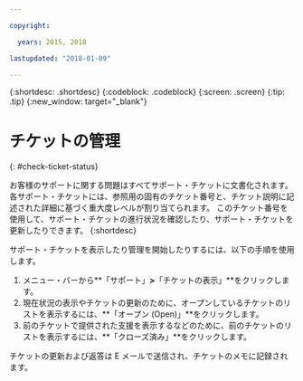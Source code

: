 ```yaml
---

copyright:

  years: 2015, 2018

lastupdated: "2018-01-09"

---
```


{:shortdesc: .shortdesc}
{:codeblock: .codeblock}
{:screen: .screen}
{:tip: .tip}
{:new_window: target="_blank"}


# チケットの管理
{: #check-ticket-status}

お客様のサポートに関する問題はすべてサポート・チケットに文書化されます。各サポート・チケットには、参照用の固有のチケット番号と、チケット説明に記述された詳細に基づく重大度レベルが割り当てられます。 このチケット番号を使用して、サポート・チケットの進行状況を確認したり、サポート・チケットを更新したりできます。
{:shortdesc}

サポート・チケットを表示したり管理を開始したりするには、以下の手順を使用します。
  1. メニュー・バーから**「サポート」**>**「チケットの表示」**をクリックします。
  2. 現在状況の表示やチケットの更新のために、オープンしているチケットのリストを表示するには、**「オープン (Open)」**をクリックします。
  3. 前のチケットで提供された支援を表示するなどのために、前のチケットのリストを表示するには、**「クローズ済み」**をクリックします。

チケットの更新および返答は E メールで送信され、チケットのメモに記録されます。  
